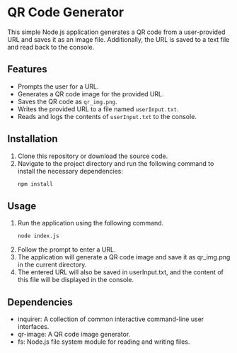 # QR Code Generator

This simple Node.js application generates a QR code from a user-provided URL and saves it as an image file. Additionally, the URL is saved to a text file and read back to the console.

## Features

- Prompts the user for a URL.
- Generates a QR code image for the provided URL.
- Saves the QR code as `qr_img.png`.
- Writes the provided URL to a file named `userInput.txt`.
- Reads and logs the contents of `userInput.txt` to the console.

## Installation

1. Clone this repository or download the source code.
2. Navigate to the project directory and run the following command to install the necessary dependencies:
   ```bash
   npm install
## Usage
1. Run the application using the following command.
   ```bash
   node index.js
2. Follow the prompt to enter a URL.
3. The application will generate a QR code image and save it as qr_img.png in the current directory.
4. The entered URL will also be saved in userInput.txt, and the content of this file will be displayed in the console.

## Dependencies
* inquirer: A collection of common interactive command-line user interfaces.
* qr-image: A QR code image generator.
* fs: Node.js file system module for reading and writing files.
